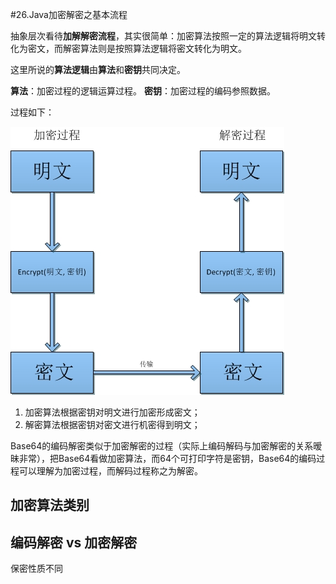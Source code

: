 #26.Java加密解密之基本流程

抽象层次看待**加解解密流程**，其实很简单：加密算法按照一定的算法逻辑将明文转化为密文，而解密算法则是按照算法逻辑将密文转化为明文。

这里所说的**算法逻辑**由**算法**和**密钥**共同决定。

**算法**：加密过程的逻辑运算过程。
**密钥**：加密过程的编码参照数据。

过程如下：

![](images/26-1.jpg)

1. 加密算法根据密钥对明文进行加密形成密文；
2. 解密算法根据密钥对密文进行机密得到明文；

Base64的编码解密类似于加密解密的过程（实际上编码解码与加密解密的关系暧昧非常），把Base64看做加密算法，而64个可打印字符是密钥，Base64的编码过程可以理解为加密过程，而解码过程称之为解密。

## 加密算法类别

## 编码解密 vs 加密解密

保密性质不同

